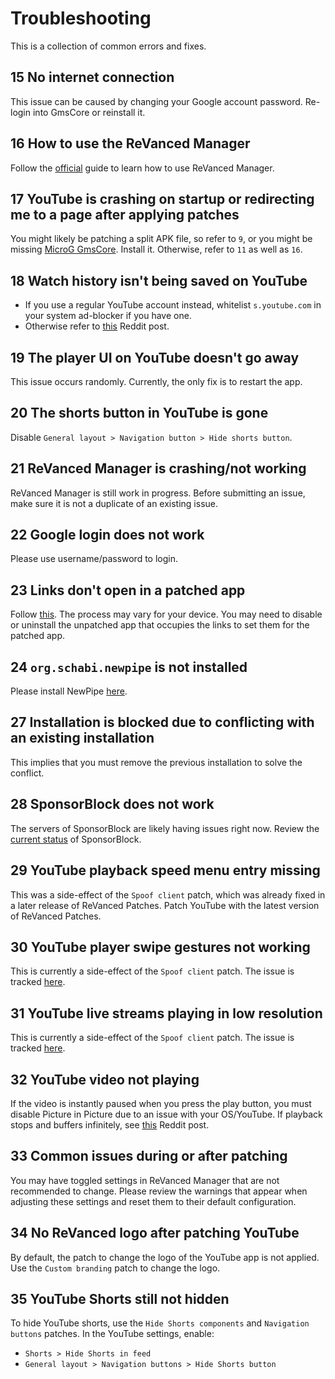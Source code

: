 # Troubleshooting

This is a collection of common errors and fixes.

## 15 No internet connection

This issue can be caused by changing your Google account password. Re-login into GmsCore or reinstall it.

## 16 How to use the ReVanced Manager

Follow the [official](https://github.com/revanced/revanced-manager/tree/main/docs) guide to learn how to use ReVanced Manager.

## 17 YouTube is crashing on startup or redirecting me to a page after applying patches

You might likely be patching a split APK file, so refer to `9`, or you might be missing [MicroG GmsCore](https://github.com/revanced/GmsCore/releases/latest). Install it. Otherwise, refer to `11` as well as `16`.

## 18 Watch history isn't being saved on YouTube

- If you use a regular YouTube account instead, whitelist `s.youtube.com` in your system ad-blocker if you have one.
- Otherwise refer to [this](https://www.reddit.com/r/revancedapp/comments/1fk5dph/spoofing_fixes_for_youtube/) Reddit post.

## 19 The player UI on YouTube doesn't go away

This issue occurs randomly. Currently, the only fix is to restart the app.

## 20 The shorts button in YouTube is gone

Disable `General layout > Navigation button > Hide shorts button`.

## 21 ReVanced Manager is crashing/not working

ReVanced Manager is still work in progress. Before submitting an issue, make sure it is not a duplicate of an existing issue.

## 22 Google login does not work

Please use username/password to login.

## 23 Links don't open in a patched app

Follow [this](https://support.google.com/pixelphone/answer/6271667). The process may vary for your device. You may need to disable or uninstall the unpatched app that occupies the links to set them for the patched app.

## 24 `org.schabi.newpipe` is not installed

Please install NewPipe [here](https://newpipe.net/#download).

## 27 Installation is blocked due to conflicting with an existing installation

This implies that you must remove the previous installation to solve the conflict.

## 28 SponsorBlock does not work

The servers of SponsorBlock are likely having issues right now. Review the [current status](https://status.sponsor.ajay.app/) of SponsorBlock.

## 29 YouTube playback speed menu entry missing

This was a side-effect of the `Spoof client` patch, which was already fixed in a later release of ReVanced Patches. Patch YouTube with the latest version of ReVanced Patches.

## 30 YouTube player swipe gestures not working

This is currently a side-effect of the `Spoof client` patch. The issue is tracked [here](https://github.com/ReVanced/revanced-patches/issues/3208).

## 31 YouTube live streams playing in low resolution

This is currently a side-effect of the `Spoof client` patch. The issue is tracked [here](https://github.com/ReVanced/revanced-patches/issues/3208).

## 32 YouTube video not playing

If the video is instantly paused when you press the play button, you must disable Picture in Picture due to an issue with your OS/YouTube. If playback stops and buffers infinitely, see [this](https://www.reddit.com/r/revancedapp/comments/1cwvda7/youtube_playback_issue_fixed) Reddit post.

## 33 Common issues during or after patching

You may have toggled settings in ReVanced Manager that are not recommended to change. Please review the warnings that appear when adjusting these settings and reset them to their default configuration.

## 34 No ReVanced logo after patching YouTube

By default, the patch to change the logo of the YouTube app is not applied. Use the `Custom branding` patch to change the logo.

## 35 YouTube Shorts still not hidden

To hide YouTube shorts, use the `Hide Shorts components` and `Navigation buttons` patches. In the YouTube settings, enable:

- `Shorts > Hide Shorts in feed`
- `General layout > Navigation buttons > Hide Shorts button`
